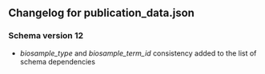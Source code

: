 ## Changelog for publication_data.json

### Schema version 12
    
* *biosample_type* and *biosample_term_id* consistency added to the list of schema dependencies